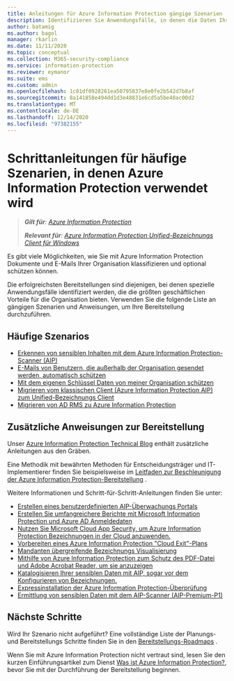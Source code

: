 ```yaml
---
title: Anleitungen für Azure Information Protection gängige Szenarien
description: Identifizieren Sie Anwendungsfälle, in denen die Daten Ihrer Organisation mithilfe Azure Information Protection klassifiziert und geschützt werden.
author: batamig
ms.author: bagol
manager: rkarlin
ms.date: 11/11/2020
ms.topic: conceptual
ms.collection: M365-security-compliance
ms.service: information-protection
ms.reviewer: eymanor
ms.suite: ems
ms.custom: admin
ms.openlocfilehash: 1c81df0928261ea50795837e8e0fe2b542d7b8af
ms.sourcegitcommit: 8a141858e494dd1d3e48831e6cd5a5be48ac00d2
ms.translationtype: MT
ms.contentlocale: de-DE
ms.lasthandoff: 12/14/2020
ms.locfileid: "97382155"
---
```

# <a name="how-to-guides-for-common-scenarios-that-use-azure-information-protection"></a>Schrittanleitungen für häufige Szenarien, in denen Azure Information Protection verwendet wird

>***Gilt für**: [Azure Information Protection](https://azure.microsoft.com/pricing/details/information-protection)*
>
> ***Relevant für**: [Azure Information Protection Unified-Bezeichnungs Client für Windows](faqs.md#whats-the-difference-between-the-azure-information-protection-classic-and-unified-labeling-clients)*

Es gibt viele Möglichkeiten, wie Sie mit Azure Information Protection Dokumente und E-Mails Ihrer Organisation klassifizieren und optional schützen können. 

Die erfolgreichsten Bereitstellungen sind diejenigen, bei denen spezielle Anwendungsfälle identifiziert werden, die die größten geschäftlichen Vorteile für die Organisation bieten. Verwenden Sie die folgende Liste an gängigen Szenarien und Anweisungen, um Ihre Bereitstellung durchzuführen.

## <a name="common-scenarios"></a>Häufige Szenarios

- [Erkennen von sensiblen Inhalten mit dem Azure Information Protection-Scanner (AIP)](tutorial-scan-networks-and-content.md) 
- [E-Mails von Benutzern, die außerhalb der Organisation gesendet werden, automatisch schützen](configure-exo-rules.md)
- [Mit dem eigenen Schlüssel Daten von meiner Organisation schützen](plan-implement-tenant-key.md)
- [Migrieren vom klassischen Client (Azure Information Protection AIP) zum Unified-Bezeichnungs Client](tutorial-migrating-to-ul.md)
- [Migrieren von AD RMS zu Azure Information Protection](migrate-from-ad-rms-to-azure-rms.md)

## <a name="additional-deployment-instructions"></a>Zusätzliche Anweisungen zur Bereitstellung

Unser [Azure Information Protection Technical Blog](https://aka.ms/AIPblog) enthält zusätzliche Anleitungen aus den Gräben.

Eine Methodik mit bewährten Methoden für Entscheidungsträger und IT-Implementierer finden Sie beispielsweise im [Leitfaden zur Beschleunigung der Azure Information Protection-Bereitstellung](https://techcommunity.microsoft.com/t5/Azure-Information-Protection/Azure-Information-Protection-Deployment-Acceleration-Guide/ba-p/334423) .

Weitere Informationen und Schritt-für-Schritt-Anleitungen finden Sie unter:

- [Erstellen eines benutzerdefinierten AIP-Überwachungs Portals](https://techcommunity.microsoft.com/t5/Azure-Information-Protection/How-to-Build-a-Custom-AIP-Tracking-Portal/ba-p/875849)
- [Erstellen Sie umfangreichere Berichte mit Microsoft Information Protection und Azure AD Anmeldedaten](https://techcommunity.microsoft.com/t5/Azure-Information-Protection/Create-richer-reports-with-Microsoft-Information-Protection-and/ba-p/392713)
- [Nutzen Sie Microsoft Cloud App Security, um Azure Information Protection Bezeichnungen in der Cloud anzuwenden.](https://techcommunity.microsoft.com/t5/Azure-Information-Protection/Leverage-Microsoft-Cloud-App-Security-to-apply-Azure-Information/ba-p/388638)
- [Vorbereiten eines Azure Information Protection "Cloud Exit"-Plans](https://techcommunity.microsoft.com/t5/Azure-Information-Protection/How-to-prepare-an-Azure-Information-Protection-Cloud-Exit-plan/ba-p/382631)
- [Mandanten übergreifende Bezeichnungs Visualisierung](https://techcommunity.microsoft.com/t5/Azure-Information-Protection/Cross-Tenant-Label-Visualization/ba-p/356588)
- [Mithilfe von Azure Information Protection zum Schutz des PDF-Datei und Adobe Acrobat Reader, um sie anzuzeigen](https://techcommunity.microsoft.com/t5/Azure-Information-Protection/Using-Azure-Information-Protection-to-protect-PDF-s-and-Adobe/ba-p/282010)
- [Katalogisieren Ihrer sensiblen Daten mit AIP, sogar vor dem Konfigurieren von Bezeichnungen.](https://techcommunity.microsoft.com/t5/Azure-Information-Protection/Cataloging-your-Sensitive-Data-with-AIP-Even-Before-Configuring/ba-p/267241)
- [Expressinstallation der Azure Information Protection-Überprüfung](https://techcommunity.microsoft.com/t5/Azure-Information-Protection/Azure-Information-Protection-Scanner-Express-Installation/ba-p/265424)
- [Ermittlung von sensiblen Daten mit dem AIP-Scanner (AIP-Premium-P1)](https://techcommunity.microsoft.com/t5/Azure-Information-Protection/Discovery-of-Sensitive-Data-Using-the-AIP-Scanner-AIP-Premium-P1/ba-p/252040)

## <a name="next-steps"></a>Nächste Schritte

Wird Ihr Szenario nicht aufgeführt? Eine vollständige Liste der Planungs-und Bereitstellungs Schritte finden Sie in den [Bereitstellungs-Roadmaps](deployment-roadmap.md) .

Wenn Sie mit Azure Information Protection nicht vertraut sind, lesen Sie den kurzen Einführungsartikel zum Dienst [Was ist Azure Information Protection?](what-is-information-protection.md), bevor Sie mit der Durchführung der Bereitstellung beginnen.